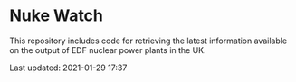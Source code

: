 # Nuke Watch

This repository includes code for retrieving the latest information available on the output of EDF nuclear power plants in the UK.

Last updated: 2021-01-29 17:37